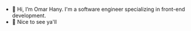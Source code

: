 - 👋 Hi, I’m Omar Hany. I'm a software engineer specializing in front-end development.
- 👀 Nice to see ya'll 

<!---
Omar-Hanyy14/Omar-Hanyy14 is a ✨ special ✨ repository because its `README.md` (this file) appears on your GitHub profile.
You can click the Preview link to take a look at your changes.
--->
